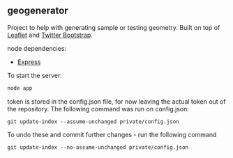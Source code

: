 ## geogenerator
Project to help with generating sample or testing geometry. Built on top of [Leaflet](http://leafletjs.com/) and [Twitter Bootstrap](http://getbootstrap.com/).



node dependencies:
* [Express](http://expressjs.com/4x/api.html)

To start the server:
```javascript
node app
```

token is stored in the config.json file, for now leaving the actual token out of the repository.  The following command was run on config.json:

```
git update-index --assume-unchanged private/config.json
```

To undo these and commit further changes - run the following command

```
git update-index --no-assume-unchanged private/config.json
```
